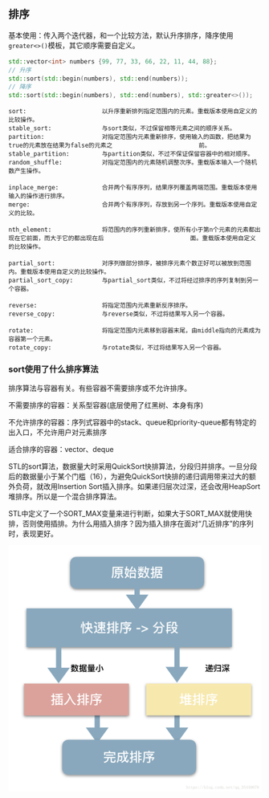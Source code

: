 ## 排序

基本使用：传入两个迭代器，和一个比较方法，默认升序排序，降序使用`greater<>()`模板，其它顺序需要自定义。

```cpp
std::vector<int> numbers {99, 77, 33, 66, 22, 11, 44, 88};
// 升序
std::sort(std::begin(numbers), std::end(numbers));
// 降序
std::sort(std::begin(numbers), std::end(numbers), std::greater<>());
```

```
sort:                     以升序重新排列指定范围内的元素。重载版本使用自定义的比较操作。
stable_sort:              与sort类似，不过保留相等元素之间的顺序关系。
partition:                对指定范围内元素重新排序，使用输入的函数，把结果为true的元素放在结果为false的元素之						前。
stable_partition:         与partition类似，不过不保证保留容器中的相对顺序。
random_shuffle:           对指定范围内的元素随机调整次序。重载版本输入一个随机数产生操作。

inplace_merge:            合并两个有序序列，结果序列覆盖两端范围。重载版本使用输入的操作进行排序。
merge:                    合并两个有序序列，存放到另一个序列。重载版本使用自定义的比较。

nth_element:              将范围内的序列重新排序，使所有小于第n个元素的元素都出现在它前面，而大于它的都出现在后						 面。重载版本使用自定义的比较操作。

partial_sort:             对序列做部分排序，被排序元素个数正好可以被放到范围内。重载版本使用自定义的比较操作。
partial_sort_copy:        与partial_sort类似，不过将经过排序的序列复制到另一个容器。

reverse:                  将指定范围内元素重新反序排序。
reverse_copy:             与reverse类似，不过将结果写入另一个容器。

rotate:                   将指定范围内元素移到容器末尾，由middle指向的元素成为容器第一个元素。
rotate_copy:              与rotate类似，不过将结果写入另一个容器。

```

### sort使用了什么排序算法

排序算法与容器有关。有些容器不需要排序或不允许排序。

不需要排序的容器：关系型容器(底层使用了红黑树、本身有序)

不允许排序的容器：序列式容器中的stack、queue和priority-queue都有特定的出入口，不允许用户对元素排序

适合排序的容器：vector、deque

STL的sort算法，数据量大时采用QuickSort快排算法，分段归并排序。一旦分段后的数据量小于某个门槛（16），为避免QuickSort快排的递归调用带来过大的额外负荷，就改用Insertion Sort插入排序。如果递归层次过深，还会改用HeapSort堆排序。所以是一个混合排序算法。

STL中定义了一个SORT_MAX变量来进行判断，如果大于SORT_MAX就使用快排，否则使用插排。为什么用插入排序？因为插入排序在面对“几近排序”的序列时，表现更好。

![img](assets/%E7%AE%97%E6%B3%95/20180430101107153.png)